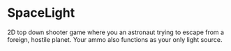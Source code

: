 # SpaceLight
2D top down shooter game where you an astronaut trying to escape from a foreign, hostile planet. Your ammo also functions as your only light source. 
